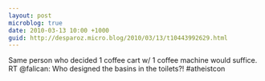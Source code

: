 ```yaml
---
layout: post
microblog: true
date: 2010-03-13 10:00 +1000
guid: http://desparoz.micro.blog/2010/03/13/t10443992629.html
---
```

Same person who decided 1 coffee cart w/ 1 coffee machine would suffice. RT @falican: Who designed the basins in the toilets?!  #atheistcon
